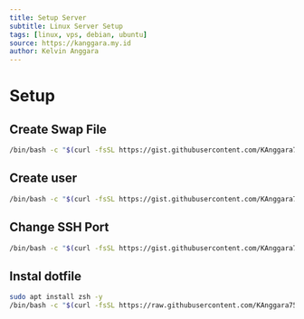 ```yaml
---
title: Setup Server
subtitle: Linux Server Setup
tags: [linux, vps, debian, ubuntu]
source: https://kanggara.my.id
author: Kelvin Anggara
---
```


# Setup

## Create Swap File

```sh
/bin/bash -c "$(curl -fsSL https://gist.githubusercontent.com/KAnggara75/78a1211536a8ee2e9cfcf6473f771700/raw/6b2a4ac38ab729a7d59d2610226dc961a660bb52/create_swap.sh)"
```

## Create user

```sh
/bin/bash -c "$(curl -fsSL https://gist.githubusercontent.com/KAnggara75/73ef0aebb570aa6e1331ab8c771a265d/raw/a1239d5c4a9cfb4749af611db7f03431979983f1/user.sh)"
```

## Change SSH Port

```sh
/bin/bash -c "$(curl -fsSL https://gist.githubusercontent.com/KAnggara75/f1f6e6a951680119eef607ee7eecc52f/raw/e2b50daeb18b88dff81552b50218803262dda44f/change_ssh_port.sh)"
```

## Instal dotfile

```sh
sudo apt install zsh -y
/bin/bash -c "$(curl -fsSL https://raw.githubusercontent.com/KAnggara75/dotfile/main/install.sh)"
```
